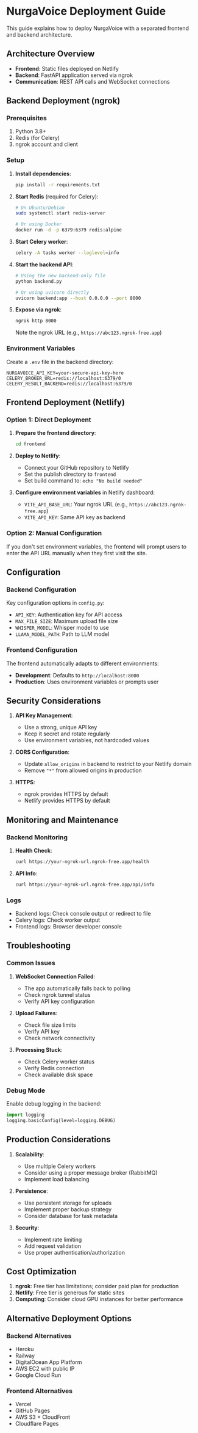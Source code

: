 # NurgaVoice Deployment Guide

This guide explains how to deploy NurgaVoice with a separated frontend and backend architecture.

## Architecture Overview

- **Frontend**: Static files deployed on Netlify
- **Backend**: FastAPI application served via ngrok
- **Communication**: REST API calls and WebSocket connections

## Backend Deployment (ngrok)

### Prerequisites

1. Python 3.8+
2. Redis (for Celery)
3. ngrok account and client

### Setup

1. **Install dependencies**:
   ```bash
   pip install -r requirements.txt
   ```

2. **Start Redis** (required for Celery):
   ```bash
   # On Ubuntu/Debian
   sudo systemctl start redis-server
   
   # Or using Docker
   docker run -d -p 6379:6379 redis:alpine
   ```

3. **Start Celery worker**:
   ```bash
   celery -A tasks worker --loglevel=info
   ```

4. **Start the backend API**:
   ```bash
   # Using the new backend-only file
   python backend.py
   
   # Or using uvicorn directly
   uvicorn backend:app --host 0.0.0.0 --port 8000
   ```

5. **Expose via ngrok**:
   ```bash
   ngrok http 8000
   ```

   Note the ngrok URL (e.g., `https://abc123.ngrok-free.app`)

### Environment Variables

Create a `.env` file in the backend directory:

```env
NURGAVOICE_API_KEY=your-secure-api-key-here
CELERY_BROKER_URL=redis://localhost:6379/0
CELERY_RESULT_BACKEND=redis://localhost:6379/0
```

## Frontend Deployment (Netlify)

### Option 1: Direct Deployment

1. **Prepare the frontend directory**:
   ```bash
   cd frontend
   ```

2. **Deploy to Netlify**:
   - Connect your GitHub repository to Netlify
   - Set the publish directory to `frontend`
   - Set build command to: `echo "No build needed"`

3. **Configure environment variables** in Netlify dashboard:
   - `VITE_API_BASE_URL`: Your ngrok URL (e.g., `https://abc123.ngrok-free.app`)
   - `VITE_API_KEY`: Same API key as backend

### Option 2: Manual Configuration

If you don't set environment variables, the frontend will prompt users to enter the API URL manually when they first visit the site.

## Configuration

### Backend Configuration

Key configuration options in `config.py`:

- `API_KEY`: Authentication key for API access
- `MAX_FILE_SIZE`: Maximum upload file size
- `WHISPER_MODEL`: Whisper model to use
- `LLAMA_MODEL_PATH`: Path to LLM model

### Frontend Configuration

The frontend automatically adapts to different environments:

- **Development**: Defaults to `http://localhost:8000`
- **Production**: Uses environment variables or prompts user

## Security Considerations

1. **API Key Management**:
   - Use a strong, unique API key
   - Keep it secret and rotate regularly
   - Use environment variables, not hardcoded values

2. **CORS Configuration**:
   - Update `allow_origins` in backend to restrict to your Netlify domain
   - Remove `"*"` from allowed origins in production

3. **HTTPS**:
   - ngrok provides HTTPS by default
   - Netlify provides HTTPS by default

## Monitoring and Maintenance

### Backend Monitoring

1. **Health Check**:
   ```bash
   curl https://your-ngrok-url.ngrok-free.app/health
   ```

2. **API Info**:
   ```bash
   curl https://your-ngrok-url.ngrok-free.app/api/info
   ```

### Logs

- Backend logs: Check console output or redirect to file
- Celery logs: Check worker output
- Frontend logs: Browser developer console

## Troubleshooting

### Common Issues

1. **WebSocket Connection Failed**:
   - The app automatically falls back to polling
   - Check ngrok tunnel status
   - Verify API key configuration

2. **Upload Failures**:
   - Check file size limits
   - Verify API key
   - Check network connectivity

3. **Processing Stuck**:
   - Check Celery worker status
   - Verify Redis connection
   - Check available disk space

### Debug Mode

Enable debug logging in the backend:

```python
import logging
logging.basicConfig(level=logging.DEBUG)
```

## Production Considerations

1. **Scalability**:
   - Use multiple Celery workers
   - Consider using a proper message broker (RabbitMQ)
   - Implement load balancing

2. **Persistence**:
   - Use persistent storage for uploads
   - Implement proper backup strategy
   - Consider database for task metadata

3. **Security**:
   - Implement rate limiting
   - Add request validation
   - Use proper authentication/authorization

## Cost Optimization

1. **ngrok**: Free tier has limitations; consider paid plan for production
2. **Netlify**: Free tier is generous for static sites
3. **Computing**: Consider cloud GPU instances for better performance

## Alternative Deployment Options

### Backend Alternatives
- Heroku
- Railway
- DigitalOcean App Platform
- AWS EC2 with public IP
- Google Cloud Run

### Frontend Alternatives
- Vercel
- GitHub Pages
- AWS S3 + CloudFront
- Cloudflare Pages
